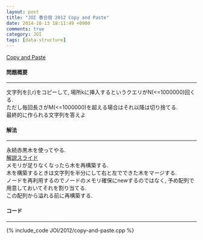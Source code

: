 ```yaml
---
layout: post
title: "JOI 春合宿 2012 Copy and Paste"
date: 2014-10-13 18:11:49 +0900
comments: true
category: JOI
tags: [data-structure]
---
```


[Copy and Paste](http://joisc2012.contest.atcoder.jp/tasks/joisc2012_copypaste)

#### 問題概要

****

文字列を\[l,r)をコピーして, 場所kに挿入するというクエリがN(<=1000000)回くる.  
ただし毎回長さがM(<=1000000)を超える場合はそれ以降は切り捨てる.  
最終的に作られる文字列を答えよ

#### 解法

****

永続赤黒木を使ってやる.  
[解説スライド](http://www.ioi-jp.org/camp/2012/2012-sp-tasks/2012-sp-day4-copypaste-slides.pdf)  
メモリが足りなくなったら木を再構築する.  
木を構築するときは文字列を半分にして右と左でできた木をマージする.  
ノードを再利用するのでノードのメモリ確保にnewするのではなく, 予め配列で用意しておいてそれを割り当てる.  
この配列から溢れる前に再構築する.

#### コード

****

{% include_code JOI/2012/copy-and-paste.cpp %}
